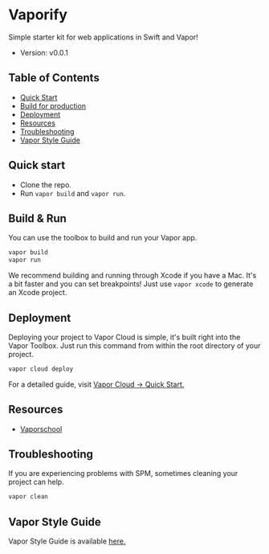 # Vaporify

Simple starter kit for web applications in Swift and Vapor!

* Version: v0.0.1

## Table of Contents

* [Quick Start](#quick-start)
* [Build for production](#build-&-run)
* [Deployment](#deployment)
* [Resources](#resources)
* [Troubleshooting](#troubleshooting)
* [Vapor Style Guide](#vapor-style-guide)

## Quick start

* Clone the repo.
* Run `vapor build` and `vapor run`.

## Build & Run

You can use the toolbox to build and run your Vapor app.

```bash
vapor build
vapor run
```

We recommend building and running through Xcode if you have a Mac. It's a bit faster and you can set breakpoints! Just use `vapor xcode` to generate an Xcode project.

## Deployment

Deploying your project to Vapor Cloud is simple, it's built right into the Vapor Toolbox. Just run this command from within the root directory of your project.

```bash
vapor cloud deploy
```

For a detailed guide, visit [Vapor Cloud → Quick Start.](https://docs.vapor.cloud/quick-start/)

## Resources

* [Vaporschool](https://github.com/vaporberlin/vaporschool)

## Troubleshooting

If you are experiencing problems with SPM, sometimes cleaning your project can help.

```bash
vapor clean
```

## Vapor Style Guide

Vapor Style Guide is available [here.](https://docs.vapor.codes/3.0/extras/style-guide/)